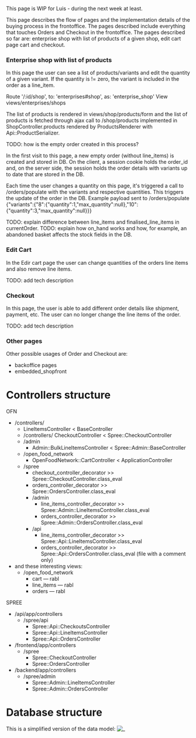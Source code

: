 This page is WIP for Luis - during the next week at least.

This page describes the flow of pages and the implementation details of the buying process in the frontoffice. The pages described include everything that touches Orders and Checkout in the frontoffice.
The pages described so far are: enterprise shop with list of products of a given shop, edit cart page cart and checkout.

### Enterprise shop with list of products
In this page the user can see a list of products/variants and edit the quantity of a given variant. If the quantity is != zero, the variant is included in the order as a line_item.

Route '/:id/shop', to: 'enterprises#shop', as: 'enterprise_shop'
View views/enterprises/shops

The list of products is rendered in views/shop/products/form and the list of products is fetched through ajax call to /shop/products implemented in ShopController.products rendered by ProductsRenderer with Api::ProductSerializer.

TODO: how is the empty order created in this process?

In the first visit to this page, a new empty order (without line_items) is created and stored in DB.
On the client, a session cookie holds the order_id and, on the server side, the session holds the order details with variants up to date that are stored in the DB.

Each time the user changes a quantity on this page, it's triggered a call to /orders/populate with the variants and respective quantities. This triggers the update of the order in the DB.
Example payload sent to /orders/populate {"variants":{"8":{"quantity":1,"max_quantity":null},"10":{"quantity":3,"max_quantity":null}}}

TODO: explain difference between line_items and finalised_line_items in currentOrder.
TODO: explain how on_hand works and how, for example, an abandoned basket affects the stock fields in the DB.

### Edit Cart
In the Edir cart page the user can change quantities of the orders line items and also remove line items.

TODO: add tech description

### Checkout
In this page, the user is able to add different order details like shipment, payment, etc. The user can no longer change the line items of the order.

TODO: add tech description

### Other pages
Other possible usages of Order and Checkout are:
- backoffice pages
- embedded_shopfront

# Controllers structure
OFN
- /controllers/
    - LineItemsController < BaseController
    - /controllers/ CheckoutController < Spree::CheckoutController
    - /admin
        - Admin::BulkLineItemsController < Spree::Admin::BaseController
    - /open_food_network
        - OpenFoodNetwork::CartController < ApplicationController
    - /spree
        - checkout_controller_decorator >> Spree::CheckoutController.class_eval
        - orders_controller_decorator >> Spree::OrdersController.class_eval
        - /admin
            - line_items_controller_decorator >> Spree::Admin::LineItemsController.class_eval
            - orders_controller_decorator >> Spree::Admin::OrdersController.class_eval
        - /api
            - line_items_controller_decorator >> Spree::Api::LineItemsController.class_eval
            - orders_controller_decorator >> Spree::Api::OrdersController.class_eval (file with a comment only)
- and these interesting views:
    - /open_food_network
        - cart — rabl
        - line_items — rabl
        - orders — rabl

SPREE
- /api/app/controllers
    - /spree/api
        - Spree::Api::CheckoutsController
        - Spree::Api::LineItemsController
        - Spree::Api::OrdersController
- /frontend/app/controllers
    - /spree
        - Spree::CheckoutController
        - Spree::OrdersController
- /backend/app/controllers
    - /spree/admin
        - Spree::Admin::LineItemsController
        - Spree::Admin::OrdersController

# Database structure

This is a simplified version of the data model:
![_](https://github.com/openfoodfoundation/openfoodnetwork/wiki/tech_docs/checkout_order_data_model.jpg)
